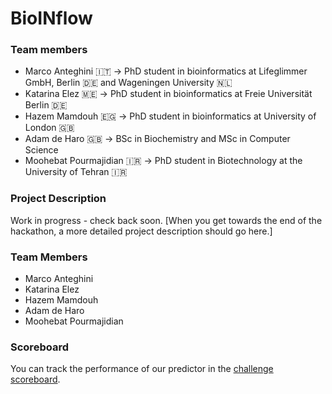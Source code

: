 # BioINflow

### Team members
* Marco Anteghini 🇮🇹 -> PhD student in bioinformatics at Lifeglimmer GmbH, Berlin 🇩🇪 and Wageningen University 🇳🇱 
* Katarina Elez 🇲🇪 -> PhD student in bioinformatics at Freie Universität Berlin 🇩🇪
* Hazem Mamdouh 🇪🇬 -> PhD student in bioinformatics at University of London 🇬🇧
* Adam de Haro 🇬🇧 -> BSc in Biochemistry and MSc in Computer Science
* Moohebat Pourmajidian 🇮🇷 -> PhD student in Biotechnology at the University of Tehran 🇮🇷 


### Project Description
Work in progress - check back soon.
[When you get towards the end of the hackathon, a more detailed project description should go here.]


### Team Members
- Marco Anteghini
- Katarina Elez
- Hazem Mamdouh
- Adam de Haro
- Moohebat Pourmajidian


### Scoreboard
You can track the performance of our predictor in the [challenge scoreboard](https://biolib.com/biohackathon/protein-language-scoreboard/).

